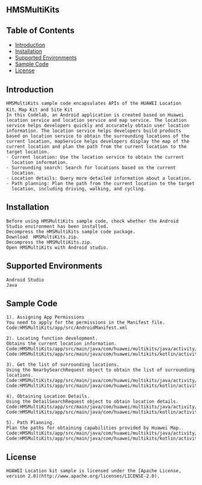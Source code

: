 ##  HMSMultiKits


## Table of Contents

 * [Introduction](#introduction)
 * [Installation](#installation)
 * [Supported Environments](#supported-environments)
 * [Sample Code](#Sample-Code)
 * [License](#license)


## Introduction
    HMSMultiKits sample code encapsulates APIs of the HUAWEI Location Kit、Map Kit and Site Kit
    In this Codelab, an Android application is created based on Huawei location service and location service and map service. The location service helps developers quickly and accurately obtain user location information. The location service helps developers build products based on location service to obtain the surrounding locations of the current location, mapService helps developers display the map of the current location and plan the path from the current location to the target location.
    · Current location: Use the location service to obtain the current 
      location information.
    · Surrounding search: Search for locations based on the current 
      location.
    · Location details: Query more detailed information about a location.
    · Path planning: Plan the path from the current location to the target 
      location, including driving, walking, and cycling.


## Installation
    Before using HMSMultiKits sample code, check whether the Android Studio environment has been installed. 
    Decompress the HMSMultiKits sample code package.
    Download  HMSMultiKits.zip.
    Decompress the HMSMultiKits.zip.
    Open HMSMultiKits with Android studio.

    
## Supported Environments
	Android Studio
	Java


## Sample Code

    1). Assigning App Permissions
    You need to apply for the permissions in the Manifest file.
    Code:HMSMultiKits/app/src/AndroidManifest.xml
    
    2). Locating function development.
    Obtains the current location information.
    Code:HMSMultiKits/app/src/main/java/com/huawei/multikits/java/activity/MainActivity.java
    Code:HMSMultiKits/app/src/main/java/com/huawei/multikits/kotlin/activity/MainActivity.kt

    3). Get the list of surrounding locations.
    Using the NearbySearchRequest object to obtain the list of surrounding locations.
    Code:HMSMultiKits/app/src/main/java/com/huawei/multikits/java/activity/AddressListActivity.java
    Code:HMSMultiKits/app/src/main/java/com/huawei/multikits/kotlin/activity/AddressListActivity.kt

    4). Obtaining Location Details.
    Using the DetailSearchRequest object to obtain location details.
    Code:HMSMultiKits/app/src/main/java/com/huawei/multikits/java/activity/AddressDetailActivity.java
    Code:HMSMultiKits/app/src/main/java/com/huawei/multikits/kotlin/activity/AddressDetailActivity.kt

    5). Path Planning.
    Plan the paths for obtaining capabilities provided by Huawei Map..
    Code:HMSMultiKits/app/src/main/java/com/huawei/multikits/java/activity/MapDetailActivity.java
    Code:HMSMultiKits/app/src/main/java/com/huawei/multikits/kotlin/activity/MapDetailActivity.kt


##  License
    HUAWEI Location kit sample is licensed under the [Apache License, version 2.0](http://www.apache.org/licenses/LICENSE-2.0).

